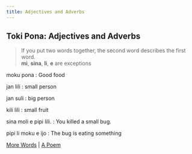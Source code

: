 ```yaml
---
title: Adjectives and Adverbs
---
```


## Toki Pona: Adjectives and Adverbs

>If you put two words together, the second word describes the first word.  
>**mi**, **sina**, **li**, **e** are exceptions

moku pona 
: Good food  

jan lili 
: small person  

jan suli 
: big person  

kili lili 
: small fruit  

sina moli e pipi lili. 
: You killed a small bug.  

pipi li moku e ijo 
: The bug is eating something  

[More Words](05MoreWords.md) | [A Poem](07aPoem.md)